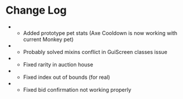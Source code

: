 # Change Log

* + Added prototype pet stats (Axe Cooldown is now working with current Monkey pet)
* * Probably solved mixins conflict in GuiScreen classes issue
* * Fixed rarity in auction house
* * Fixed index out of bounds (for real)
* * Fixed bid confirmation not working properly